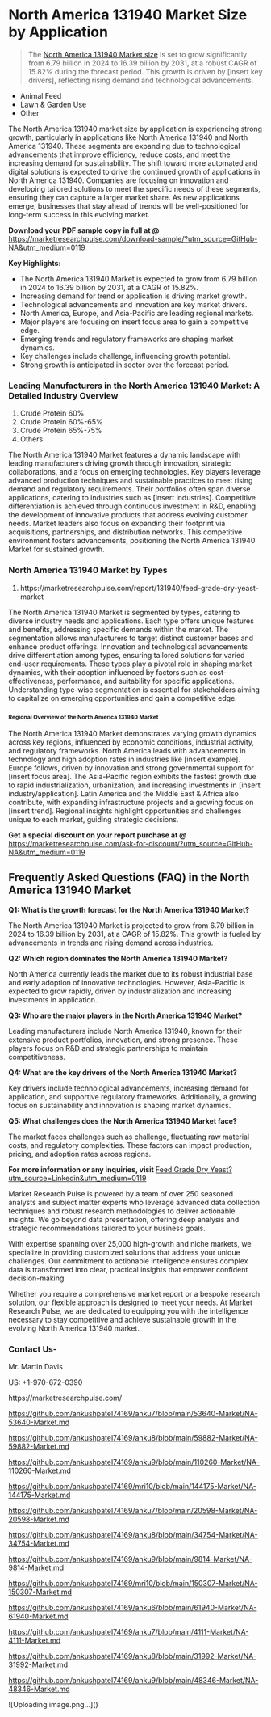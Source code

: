 <h1>North America 131940 Market&nbsp;Size by Application</h1><blockquote><p>The <a href="https://marketresearchpulse.com/download-sample/?utm_source=GitHub-NA&amp;utm_medium=0119">North America 131940 Market size</a> is set to grow significantly from 6.79 billion in 2024 to 16.39 billion by 2031, at a robust CAGR of 15.82% during the forecast period. This growth is driven by [insert key drivers], reflecting rising demand and technological advancements.</p></blockquote><ul><li>Animal Feed<li> Lawn & Garden Use<li> Other</li></ul><p>The North America 131940 market size by application is experiencing strong growth, particularly in applications like North America 131940 and North America 131940. These segments are expanding due to technological advancements that improve efficiency, reduce costs, and meet the increasing demand for sustainability. The shift toward more automated and digital solutions is expected to drive the continued growth of applications in North America 131940. Companies are focusing on innovation and developing tailored solutions to meet the specific needs of these segments, ensuring they can capture a larger market share. As new applications emerge, businesses that stay ahead of trends will be well-positioned for long-term success in this evolving market.</p><p><strong>Download your PDF sample copy in full at @ </strong><a href="https://marketresearchpulse.com/download-sample/?utm_source=GitHub-NA&amp;utm_medium=0119">https://marketresearchpulse.com/download-sample/?utm_source=GitHub-NA&amp;utm_medium=0119</a></p><p><strong>Key Highlights: </strong></p><ul><li>The North America 131940 Market is expected to grow from 6.79 billion in 2024 to 16.39 billion by 2031, at a CAGR of 15.82%.</li><li>Increasing demand for trend or application is driving market growth.</li><li>Technological advancements and innovation are key market drivers.</li><li>North America, Europe, and Asia-Pacific are leading regional markets.</li><li>Major players are focusing on insert focus area to gain a competitive edge.</li><li>Emerging trends and regulatory frameworks are shaping market dynamics.</li><li>Key challenges include challenge, influencing growth potential.</li><li>Strong growth is anticipated in sector over the forecast period.</li></ul><h3>Leading Manufacturers in the North America 131940 Market: A Detailed Industry Overview</h3><ol><li>Crude Protein 60%<li> Crude Protein 60%-65%<li> Crude Protein 65%-75%<li> Others</li></ol><div class="flex max-w-full flex-col flex-grow"><div class="min-h-8 text-message flex w-full flex-col items-end gap-2 whitespace-normal break-words [.text-message+&amp;]:mt-5" dir="auto" data-message-author-role="assistant" data-message-id="fd8432e4-4910-450d-b182-61b7bfb0a01f" data-message-model-slug="gpt-4o"><div class="flex w-full flex-col gap-1 empty:hidden first:pt-[3px]"><div class="markdown prose w-full break-words dark:prose-invert light"><p>The North America 131940 Market features a dynamic landscape with leading manufacturers driving growth through innovation, strategic collaborations, and a focus on emerging technologies. Key players leverage advanced production techniques and sustainable practices to meet rising demand and regulatory requirements. Their portfolios often span diverse applications, catering to industries such as [insert industries]. Competitive differentiation is achieved through continuous investment in R&amp;D, enabling the development of innovative products that address evolving customer needs. Market leaders also focus on expanding their footprint via acquisitions, partnerships, and distribution networks. This competitive environment fosters advancements, positioning the North America 131940 Market for sustained growth.</p></div></div></div></div><h3>North America 131940 Market by Types</h3><ol><li>https://marketresearchpulse.com/report/131940/feed-grade-dry-yeast-market</li></ol><div class="flex max-w-full flex-col flex-grow"><div class="min-h-8 text-message flex w-full flex-col items-end gap-2 whitespace-normal break-words [.text-message+&amp;]:mt-5" dir="auto" data-message-author-role="assistant" data-message-id="084470be-0bb7-4664-bddf-5156b4f41249" data-message-model-slug="gpt-4o-mini"><div class="flex w-full flex-col gap-1 empty:hidden first:pt-[3px]"><div class="markdown prose w-full break-words dark:prose-invert light"><p>The North America 131940 Market is segmented by types, catering to diverse industry needs and applications. Each type offers unique features and benefits, addressing specific demands within the market. The segmentation allows manufacturers to target distinct customer bases and enhance product offerings. Innovation and technological advancements drive differentiation among types, ensuring tailored solutions for varied end-user requirements. These types play a pivotal role in shaping market dynamics, with their adoption influenced by factors such as cost-effectiveness, performance, and suitability for specific applications. Understanding type-wise segmentation is essential for stakeholders aiming to capitalize on emerging opportunities and gain a competitive edge.</p></div></div></div></div><h3><span style="font-size: 11px;">Regional Overview of the North America 131940 Market</span></h3><div class="flex max-w-full flex-col flex-grow"><div class="min-h-8 text-message flex w-full flex-col items-end gap-2 whitespace-normal break-words [.text-message+&amp;]:mt-5" dir="auto" data-message-author-role="assistant" data-message-id="e9038762-ce64-4e30-91c9-9bd413514231" data-message-model-slug="gpt-4o-mini"><div class="flex w-full flex-col gap-1 empty:hidden first:pt-[3px]"><div class="markdown prose w-full break-words dark:prose-invert light"><p>The North America 131940 Market demonstrates varying growth dynamics across key regions, influenced by economic conditions, industrial activity, and regulatory frameworks. North America leads with advancements in technology and high adoption rates in industries like [insert example]. Europe follows, driven by innovation and strong governmental support for [insert focus area]. The Asia-Pacific region exhibits the fastest growth due to rapid industrialization, urbanization, and increasing investments in [insert industry/application]. Latin America and the Middle East &amp; Africa also contribute, with expanding infrastructure projects and a growing focus on [insert trend]. Regional insights highlight opportunities and challenges unique to each market, guiding strategic decisions.</p></div></div></div></div><p><strong>Get a special discount on your report purchase at @ </strong><a href="https://marketresearchpulse.com/ask-for-discount/?utm_source=GitHub-NA&amp;utm_medium=0119">https://marketresearchpulse.com/ask-for-discount/?utm_source=GitHub-NA&amp;utm_medium=0119</a></p><h2>Frequently Asked Questions (FAQ) in the North America 131940 Market</h2><p><strong>Q1: What is the growth forecast for the North America 131940 Market?</strong></p><p>The North America 131940 Market is projected to grow from 6.79 billion in 2024 to 16.39 billion by 2031, at a CAGR of 15.82%. This growth is fueled by advancements in trends and rising demand across industries.</p><p><strong>Q2: Which region dominates the North America 131940 Market?</strong></p><p>North America currently leads the market due to its robust industrial base and early adoption of innovative technologies. However, Asia-Pacific is expected to grow rapidly, driven by industrialization and increasing investments in application.</p><p><strong>Q3: Who are the major players in the North America 131940 Market?</strong></p><p>Leading manufacturers include North America 131940, known for their extensive product portfolios, innovation, and strong presence. These players focus on R&amp;D and strategic partnerships to maintain competitiveness.</p><p><strong>Q4: What are the key drivers of the North America 131940 Market?</strong></p><p>Key drivers include technological advancements, increasing demand for application, and supportive regulatory frameworks. Additionally, a growing focus on sustainability and innovation is shaping market dynamics.</p><p><strong>Q5: What challenges does the North America 131940 Market face?</strong></p><p>The market faces challenges such as challenge, fluctuating raw material costs, and regulatory complexities. These factors can impact production, pricing, and adoption rates across regions.</p><p><strong>For more information or any inquiries, visit&nbsp;</strong><a href="Feed Grade Dry Yeast?utm_source=Linkedin&utm_medium=0119">Feed Grade Dry Yeast?utm_source=Linkedin&utm_medium=0119</a></p><p>Market Research Pulse is powered by a team of over 250 seasoned analysts and subject matter experts who leverage advanced data collection techniques and robust research methodologies to deliver actionable insights. We go beyond data presentation, offering deep analysis and strategic recommendations tailored to your business goals.</p><p>With expertise spanning over 25,000 high-growth and niche markets, we specialize in providing customized solutions that address your unique challenges. Our commitment to actionable intelligence ensures complex data is transformed into clear, practical insights that empower confident decision-making.</p><p>Whether you require a comprehensive market report or a bespoke research solution, our flexible approach is designed to meet your needs. At Market Research Pulse, we are dedicated to equipping you with the intelligence necessary to stay competitive and achieve sustainable growth in the evolving North America 131940 market.</p><h3><strong>Contact Us-</strong></h3><p>Mr. Martin Davis</p><p>US: +1-970-672-0390</p><p>https://marketresearchpulse.com/</p><p><a href="https://github.com/ankushpatel74169/anku7/blob/main/53640-Market/NA-53640-Market.md">https://github.com/ankushpatel74169/anku7/blob/main/53640-Market/NA-53640-Market.md</a></p><p><a href="https://github.com/ankushpatel74169/anku8/blob/main/59882-Market/NA-59882-Market.md">https://github.com/ankushpatel74169/anku8/blob/main/59882-Market/NA-59882-Market.md</a></p><p><a href="https://github.com/ankushpatel74169/anku9/blob/main/110260-Market/NA-110260-Market.md">https://github.com/ankushpatel74169/anku9/blob/main/110260-Market/NA-110260-Market.md</a></p><p><a href="https://github.com/ankushpatel74169/mri10/blob/main/144175-Market/NA-144175-Market.md">https://github.com/ankushpatel74169/mri10/blob/main/144175-Market/NA-144175-Market.md</a></p><p><a href="https://github.com/ankushpatel74169/anku7/blob/main/20598-Market/NA-20598-Market.md">https://github.com/ankushpatel74169/anku7/blob/main/20598-Market/NA-20598-Market.md</a></p><p><a href="https://github.com/ankushpatel74169/anku8/blob/main/34754-Market/NA-34754-Market.md">https://github.com/ankushpatel74169/anku8/blob/main/34754-Market/NA-34754-Market.md</a></p><p><a href="https://github.com/ankushpatel74169/anku9/blob/main/9814-Market/NA-9814-Market.md">https://github.com/ankushpatel74169/anku9/blob/main/9814-Market/NA-9814-Market.md</a></p><p><a href="https://github.com/ankushpatel74169/mri10/blob/main/150307-Market/NA-150307-Market.md">https://github.com/ankushpatel74169/mri10/blob/main/150307-Market/NA-150307-Market.md</a></p><p><a href="https://github.com/ankushpatel74169/anku6/blob/main/61940-Market/NA-61940-Market.md">https://github.com/ankushpatel74169/anku6/blob/main/61940-Market/NA-61940-Market.md</a></p><p><a href="https://github.com/ankushpatel74169/anku7/blob/main/4111-Market/NA-4111-Market.md">https://github.com/ankushpatel74169/anku7/blob/main/4111-Market/NA-4111-Market.md</a></p><p><a href="https://github.com/ankushpatel74169/anku8/blob/main/31992-Market/NA-31992-Market.md">https://github.com/ankushpatel74169/anku8/blob/main/31992-Market/NA-31992-Market.md</a></p><p><a href="https://github.com/ankushpatel74169/anku9/blob/main/48346-Market/NA-48346-Market.md">https://github.com/ankushpatel74169/anku9/blob/main/48346-Market/NA-48346-Market.md</a></p>
![Uploading image.png…]()
